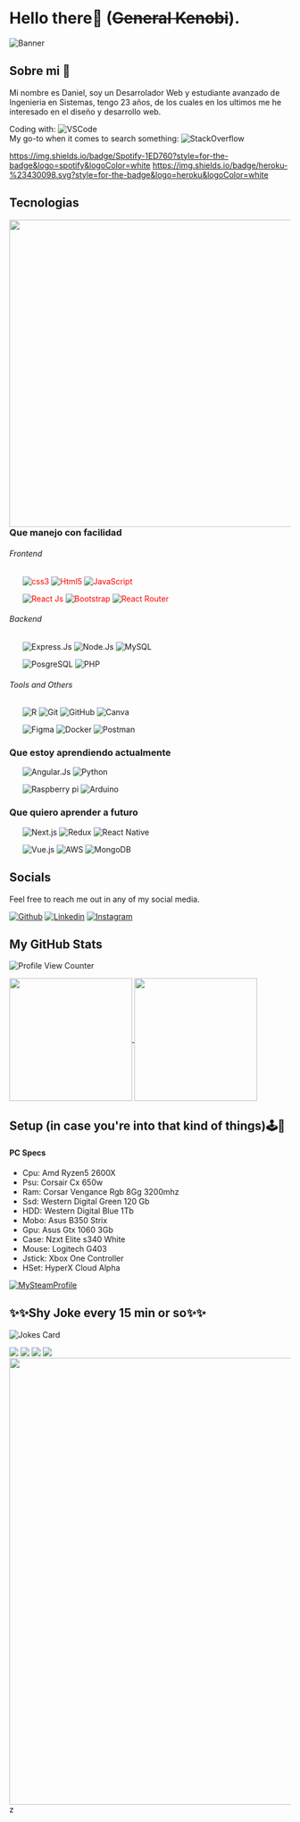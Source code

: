 # Hello there👋 (~~General Kenobi~~).
![Banner](https://user-images.githubusercontent.com/83776673/130269668-2f85a29e-b59c-4814-a5ea-bce8479eab57.png)
 
## Sobre mi 🐶
<p> Mi nombre es Daniel, soy un Desarrolador Web y estudiante avanzado de Ingenieria en Sistemas, tengo 23 años, de los cuales en los ultimos me he interesado en el diseño y desarrollo web.
</br>

</p>
<p> Coding with: <img src="https://img.shields.io/badge/-VSCode-informational?style=flat-square&logo=visualstudiocode" alt="VSCode"> 
 </br>
 My go-to when it comes to search something: <img src="https://img.shields.io/badge/-Stackoverflow-FE7A16?style=flat&logo=stack-overflow&logoColor=white" alt="StackOverflow">
 
 

 https://img.shields.io/badge/Spotify-1ED760?style=for-the-badge&logo=spotify&logoColor=white
 https://img.shields.io/badge/heroku-%23430098.svg?style=for-the-badge&logo=heroku&logoColor=white
</p>


## Tecnologias
<img align="right" src="https://user-images.githubusercontent.com/83776673/130328523-b6596f3d-1174-4526-8b05-2ce4b19f424b.png" width="550px">
<h3>Que manejo con facilidad</h3>
<h6>Frontend</h6>
<div style="color:red">
 <ul>
  <img src="https://img.shields.io/badge/CSS3-1572B6?style=for-the-badge&logo=css3&logoColor=white" alt="css3">
  <img src="https://img.shields.io/badge/HTML5-E34F26?style=for-the-badge&logo=html5&logoColor=white" alt="Html5">
  <img src="https://img.shields.io/badge/JavaScript-323330?style=for-the-badge&logo=javascript&logoColor=F7DF1E" alt="JavaScript">
 </ul>
 <ul> 
  <img src="https://img.shields.io/badge/React-20232A?style=for-the-badge&logo=react&logoColor=61DAFB" alt="React Js">
  <img src="https://img.shields.io/badge/Bootstrap-563D7C?style=for-the-badge&logo=bootstrap&logoColor=white" alt="Bootstrap">
  <img src="https://img.shields.io/badge/React_Router-CA4245?style=for-the-badge&logo=react-router&logoColor=white" alt="React Router">
 </ul>
</div>
<h6>Backend</h6>
<ul>
 <img src="https://img.shields.io/badge/express.js-%23404d59.svg?style=for-the-badge&logo=express&logoColor=%2361DAFB" alt="Express.Js">
 <img src="https://img.shields.io/badge/node.js-6DA55F?style=for-the-badge&logo=node.js&logoColor=white" alt="Node.Js">
 <img src="https://img.shields.io/badge/MySQL-CA4245?style=for-the-badge&logo=mysql&logoColor=white" alt="MySQL">
</ul>
<ul> 
 <img src="https://img.shields.io/badge/PostgreSQL-316192?style=for-the-badge&logo=postgresql&logoColor=white" alt="PosgreSQL">
 <img src="https://img.shields.io/badge/PHP-777BB4?style=for-the-badge&logo=php&logoColor=white" alt="PHP">
</ul>
 
<h6>Tools and Others</h6>
<ul>
 <img src="https://img.shields.io/badge/r-%23276DC3.svg?style=for-the-badge&logo=r&logoColor=white" alt="R">
 <img src="https://img.shields.io/badge/git-%23F05033.svg?style=for-the-badge&logo=git&logoColor=white" alt="Git">
 <img src="https://img.shields.io/badge/github-%23121011.svg?style=for-the-badge&logo=github&logoColor=white" alt="GitHub">
 <img src="https://img.shields.io/badge/Canva-%2300C4CC.svg?style=for-the-badge&logo=Canva&logoColor=white" alt="Canva">
</ul>
<ul>
 <img src="https://img.shields.io/badge/figma-%23F24E1E.svg?style=for-the-badge&logo=figma&logoColor=white" alt="Figma">
 <img src="https://img.shields.io/badge/docker-%230db7ed.svg?style=for-the-badge&logo=docker&logoColor=white" alt="Docker">
 <img src="https://img.shields.io/badge/Postman-FF6C37?style=for-the-badge&logo=postman&logoColor=white" alt="Postman">
</ul>

 <h3>Que estoy aprendiendo actualmente</h3>
<ul>
 <img src="https://img.shields.io/badge/angular.js-%23E23237.svg?style=for-the-badge&logo=angularjs&logoColor=white" alt="Angular.Js">
 <img src="https://img.shields.io/badge/python-3670A0?style=for-the-badge&logo=python&logoColor=ffdd54" alt="Python">
</ul>
<ul>
 <img src="https://img.shields.io/badge/-RaspberryPi-C51A4A?style=for-the-badge&logo=Raspberry-Pi" alt="Raspberry pi">
 <img src="https://img.shields.io/badge/-Arduino-00979D?style=for-the-badge&logo=Arduino&logoColor=white" alt="Arduino">
</ul>

<h3>Que quiero aprender a futuro</h3>
<ul width=100px>
 <img src="https://img.shields.io/badge/Next-black?style=for-the-badge&logo=next.js&logoColor=white" alt="Next.js">
 <img src="https://img.shields.io/badge/redux-%23593d88.svg?style=for-the-badge&logo=redux&logoColor=white" alt="Redux">
 <img src="https://img.shields.io/badge/react_native-%2320232a.svg?style=for-the-badge&logo=react&logoColor=%2361DAFB" alt="React Native">
</ul>
<ul>
 <img src="https://img.shields.io/badge/vuejs-%2335495e.svg?style=for-the-badge&logo=vuedotjs&logoColor=%234FC08D" alt="Vue.js">
 <img src="https://img.shields.io/badge/AWS-%23FF9900.svg?style=for-the-badge&logo=amazon-aws&logoColor=white" alt="AWS">
 <img src="https://img.shields.io/badge/MongoDB-%234ea94b.svg?style=for-the-badge&logo=mongodb&logoColor=white" alt="MongoDB">
</ul>

## Socials
<p>Feel free to reach me out in any of my social media.</p>

[![Github](https://img.shields.io/badge/GitHub-100000?style=for-the-badge&logo=github&logoColor=white)](https://github.com/Dunglita)
[![Linkedin](https://img.shields.io/badge/LinkedIn-0077B5?style=for-the-badge&logo=linkedin&logoColor=white)](https://www.linkedin.com/in/-danigarcia/)
[![Instagram](https://img.shields.io/badge/Instagram-E4405F?style=for-the-badge&logo=instagram&logoColor=white)](https://www.instagram.com/_danigarcia1)

## My GitHub Stats
![Profile View Counter](https://komarev.com/ghpvc/?username=Dunglita)

<a href="https://github.com/Dunglita/Dunglita">
  <img align="center" src="https://github-readme-stats.vercel.app/api/top-langs/?username=Dunglita&tex&title_color=ffffff&text_color=c9cacc&icon_color=2bbc8a&bg_color=1d1f21&langs_count=3" height="220px"/>
</a>
 <a href="https://github.com/anuraghazra/github-readme-stats" >
  <img align="center" src="https://github-readme-stats.vercel.app/api?username=Dunglita&tex&title_color=ffffff&text_color=c9cacc&icon_color=2bbc8a&bg_color=1d1f21&langs_count=3" height="220px" />
</a>

## Setup (in case you're into that kind of things)🕹️👾
<h4>PC Specs </h4>
<ul>
<li>Cpu: Amd Ryzen5 2600X</li>
<li>Psu: Corsair Cx 650w</li>
<li>Ram: Corsar Vengance Rgb 8Gg 3200mhz</li>
<li>Ssd: Western Digital Green 120 Gb</li>
<li>HDD: Western Digital Blue 1Tb</li>
<li>Mobo: Asus B350 Strix</li>
<li>Gpu: Asus Gtx 1060 3Gb</li>
<li>Case: Nzxt Elite s340 White</li>
<li>Mouse: Logitech G403</li>
<li>Jstick: Xbox One Controller</li>
<li>HSet: HyperX Cloud Alpha</li>
</ul>

<a href="https://steamcommunity.com/id/dunglita/">
<img src="https://img.shields.io/badge/Steam-000000?style=for-the-badge&logo=steam&logoColor=white" alt="MySteamProfile">
</a>

## ✨✨Shy Joke every 15 min or so✨✨
![Jokes Card](https://readme-jokes.vercel.app/api)


<img src="https://user-images.githubusercontent.com/83776673/130325642-763ef29f-6201-422a-807b-4e46caea2bdc.gif">
<img src="https://user-images.githubusercontent.com/83776673/130325644-9fdec013-96d5-418a-aa23-522dd4a3b249.gif">
<img src="https://user-images.githubusercontent.com/83776673/130325645-3f89fca6-6dc7-42a9-be73-c06b8b83e4ce.gif">
<img src="https://user-images.githubusercontent.com/83776673/130325671-7172556e-9ed1-4fa5-a736-5eb7e552c592.gif">



<img align="right" src="https://user-images.githubusercontent.com/83776673/130328168-29058803-a8ee-4aa7-9f0c-b4d8625c1df8.png" height="800px">

z
<!--
**Dunglita/Dunglita** is a ✨ _special_ ✨ repository because its `README.md` (this file) appears on your GitHub profile.
-->

